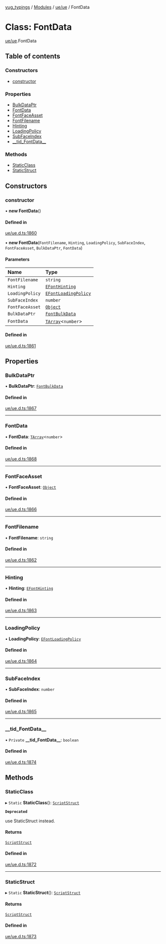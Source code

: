 [yug_typings](../README.md) / [Modules](../modules.md) / [ue/ue](../modules/ue_ue.md) / FontData

# Class: FontData

[ue/ue](../modules/ue_ue.md).FontData

## Table of contents

### Constructors

- [constructor](ue_ue.FontData.md#constructor)

### Properties

- [BulkDataPtr](ue_ue.FontData.md#bulkdataptr)
- [FontData](ue_ue.FontData.md#fontdata)
- [FontFaceAsset](ue_ue.FontData.md#fontfaceasset)
- [FontFilename](ue_ue.FontData.md#fontfilename)
- [Hinting](ue_ue.FontData.md#hinting)
- [LoadingPolicy](ue_ue.FontData.md#loadingpolicy)
- [SubFaceIndex](ue_ue.FontData.md#subfaceindex)
- [\_\_tid\_FontData\_\_](ue_ue.FontData.md#__tid_fontdata__)

### Methods

- [StaticClass](ue_ue.FontData.md#staticclass)
- [StaticStruct](ue_ue.FontData.md#staticstruct)

## Constructors

### constructor

• **new FontData**()

#### Defined in

[ue/ue.d.ts:1860](https://github.com/YugMetaverse/yug_typings/blob/b7d9b19/ue/ue.d.ts#L1860)

• **new FontData**(`FontFilename`, `Hinting`, `LoadingPolicy`, `SubFaceIndex`, `FontFaceAsset`, `BulkDataPtr`, `FontData`)

#### Parameters

| Name | Type |
| :------ | :------ |
| `FontFilename` | `string` |
| `Hinting` | [`EFontHinting`](../enums/ue_ue.EFontHinting.md) |
| `LoadingPolicy` | [`EFontLoadingPolicy`](../enums/ue_ue.EFontLoadingPolicy.md) |
| `SubFaceIndex` | `number` |
| `FontFaceAsset` | [`Object`](ue_ue.Object.md) |
| `BulkDataPtr` | [`FontBulkData`](ue_ue.FontBulkData.md) |
| `FontData` | [`TArray`](../interfaces/ue_puerts.TArray.md)<`number`\> |

#### Defined in

[ue/ue.d.ts:1861](https://github.com/YugMetaverse/yug_typings/blob/b7d9b19/ue/ue.d.ts#L1861)

## Properties

### BulkDataPtr

• **BulkDataPtr**: [`FontBulkData`](ue_ue.FontBulkData.md)

#### Defined in

[ue/ue.d.ts:1867](https://github.com/YugMetaverse/yug_typings/blob/b7d9b19/ue/ue.d.ts#L1867)

___

### FontData

• **FontData**: [`TArray`](../interfaces/ue_puerts.TArray.md)<`number`\>

#### Defined in

[ue/ue.d.ts:1868](https://github.com/YugMetaverse/yug_typings/blob/b7d9b19/ue/ue.d.ts#L1868)

___

### FontFaceAsset

• **FontFaceAsset**: [`Object`](ue_ue.Object.md)

#### Defined in

[ue/ue.d.ts:1866](https://github.com/YugMetaverse/yug_typings/blob/b7d9b19/ue/ue.d.ts#L1866)

___

### FontFilename

• **FontFilename**: `string`

#### Defined in

[ue/ue.d.ts:1862](https://github.com/YugMetaverse/yug_typings/blob/b7d9b19/ue/ue.d.ts#L1862)

___

### Hinting

• **Hinting**: [`EFontHinting`](../enums/ue_ue.EFontHinting.md)

#### Defined in

[ue/ue.d.ts:1863](https://github.com/YugMetaverse/yug_typings/blob/b7d9b19/ue/ue.d.ts#L1863)

___

### LoadingPolicy

• **LoadingPolicy**: [`EFontLoadingPolicy`](../enums/ue_ue.EFontLoadingPolicy.md)

#### Defined in

[ue/ue.d.ts:1864](https://github.com/YugMetaverse/yug_typings/blob/b7d9b19/ue/ue.d.ts#L1864)

___

### SubFaceIndex

• **SubFaceIndex**: `number`

#### Defined in

[ue/ue.d.ts:1865](https://github.com/YugMetaverse/yug_typings/blob/b7d9b19/ue/ue.d.ts#L1865)

___

### \_\_tid\_FontData\_\_

• `Private` **\_\_tid\_FontData\_\_**: `boolean`

#### Defined in

[ue/ue.d.ts:1874](https://github.com/YugMetaverse/yug_typings/blob/b7d9b19/ue/ue.d.ts#L1874)

## Methods

### StaticClass

▸ `Static` **StaticClass**(): [`ScriptStruct`](ue_ue.ScriptStruct.md)

**`Deprecated`**

use StaticStruct instead.

#### Returns

[`ScriptStruct`](ue_ue.ScriptStruct.md)

#### Defined in

[ue/ue.d.ts:1872](https://github.com/YugMetaverse/yug_typings/blob/b7d9b19/ue/ue.d.ts#L1872)

___

### StaticStruct

▸ `Static` **StaticStruct**(): [`ScriptStruct`](ue_ue.ScriptStruct.md)

#### Returns

[`ScriptStruct`](ue_ue.ScriptStruct.md)

#### Defined in

[ue/ue.d.ts:1873](https://github.com/YugMetaverse/yug_typings/blob/b7d9b19/ue/ue.d.ts#L1873)
